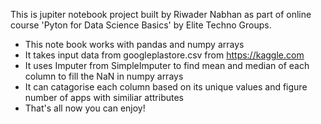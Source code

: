 This is jupiter notebook project built by Riwader Nabhan as part of online course 'Pyton for Data Science Basics' by Elite Techno Groups.

* This note book works with pandas and numpy arrays
* It takes input data from googleplastore.csv from https://kaggle.com
* It uses Imputer from SimpleImputer to find mean and median of each column to fill the NaN in numpy arrays
* It can catagorise each column based on its unique values and figure number of apps with similiar attributes
* That's all now you can enjoy!
